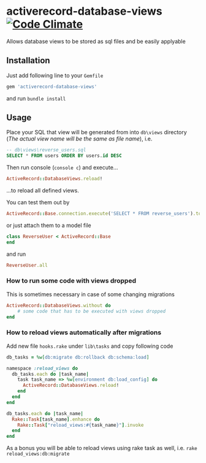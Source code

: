 # activerecord-database-views [![Code Climate](https://codeclimate.com/repos/52b9755ee30ba0073d0155b9/badges/49e598060c1ac3936100/gpa.png)](https://codeclimate.com/repos/52b9755ee30ba0073d0155b9/feed)


Allows database views to be stored as sql files and be easily applyable

Installation
------------

Just add following line to your `Gemfile`

```ruby
gem 'activerecord-database-views'
```

and run `bundle install`

Usage
-----

Place your SQL that view will be generated from into `db\views` directory (*The actual view name will be the same as file name*), i.e.

```sql
-- db\views\reverse_users.sql
SELECT * FROM users ORDER BY users.id DESC
```

Then run console (`console c`) and execute...

```ruby
ActiveRecord::DatabaseViews.reload!
```

...to reload all defined views.

You can test them out by

```ruby
ActiveRecord::Base.connection.execute('SELECT * FROM reverse_users').to_a
```

or just attach them to a model file

```ruby
class ReverseUser < ActiveRecord::Base
end
```

and run

```ruby
ReverseUser.all
```

### How to run some code with views dropped

This is sometimes necessary in case of some changing migrations

```ruby
ActiveRecord::DatabaseViews.without do
    # some code that has to be executed with views dropped
end
```

### How to reload views automatically after migrations

Add new file `hooks.rake` under `lib\tasks` and copy following code

```ruby
db_tasks = %w[db:migrate db:rollback db:schema:load]

namespace :reload_views do
  db_tasks.each do |task_name|
    task task_name => %w[environment db:load_config] do
      ActiveRecord::DatabaseViews.reload!
    end
  end
end

db_tasks.each do |task_name|
  Rake::Task[task_name].enhance do
    Rake::Task["reload_views:#{task_name}"].invoke
  end
end
```

As a bonus you will be able to reload views using rake task as well, i.e. `rake reload_views:db:migrate`
